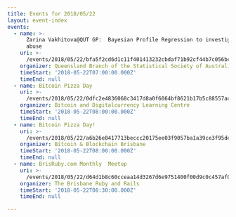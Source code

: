 ```yaml
---
title: Events for 2018/05/22
layout: event-index
events:
  - name: >-
      Zarina Vakhitova@QUT GP:  Bayesian Profile Regression to investigate cyber
      abuse
    uri: >-
      /events/2018/05/22/bfa5f2cd6d1c11f401413232cbdaf71b92cf44b7c056bc09387b82fb591a84f6
    organizer: Queensland Branch of the Statistical Society of Australia
    timeStart: '2018-05-22T07:00:00.000Z'
    timeEnd: null
  - name: Bitcoin Pizza Day
    uri: >-
      /events/2018/05/22/0dfc2e4836068c3417d8a0f6064bf8621b17b5c88557accfe42fe8b26d62706c
    organizer: Bitcoin and Digitalcurrency Learning Centre
    timeStart: '2018-05-22T08:00:00.000Z'
    timeEnd: null
  - name: Bitcoin Pizza Day!
    uri: >-
      /events/2018/05/22/a6b26e0417713beccc20175ee03f9057ba1a39ce3f95dec53e4e1891f56bf450
    organizer: Bitcoin & Blockchain Brisbane
    timeStart: '2018-05-22T08:00:00.000Z'
    timeEnd: null
  - name: BrisRuby.com Monthly  Meetup
    uri: >-
      /events/2018/05/22/d64d1b8c60cceaa14d3267d6e9751400f00d9c0c457af032314f3cd85d9e1c20
    organizer: The Brisbane Ruby and Rails
    timeStart: '2018-05-22T08:30:00.000Z'
    timeEnd: null

---
```

